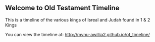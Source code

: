 ## Welcome to Old Testament Timeline

This is a timeline of the various kings of Isreal and Judah found in 1 & 2 Kings

You can view the timeline at: http://mvnu-awillia2.github.io/ot_timeline/
